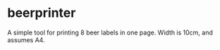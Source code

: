 # beerprinter

A simple tool for printing 8 beer labels in one page. Width is 10cm, and assumes A4.
